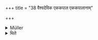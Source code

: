+++
title = "38 वैश्वदेविक एककपाल एककपालानाम्"

+++

<details><summary>Müller</summary>

The Vaiśvadevī Āmikṣā is the norm for the Āmikṣās (a preparation of milk).
</details>

<details><summary>थिते</summary>

वैश्वदेविक एककपाल एककपालानाम् ३८
</details>
